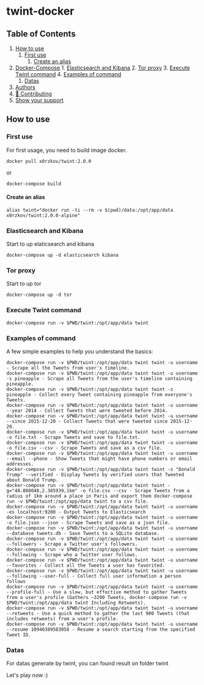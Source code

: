 # twint-docker

<!-- ToC start -->
## Table of Contents
1. [How to use](#how-to-use)
    1. [First use](#first-use)
        1. [Create an alias](#create-an-alias)
2. [Docker-Compose](#docker-compose)
        1. [Elasticsearch and Kibana](#elasticsearch-and-kibana)
        2. [Tor proxy](#tor-proxy)
        3. [Execute Twint command](#execute-twint-command)
        4. [Examples of command](#examples-of-command)
    1. [Datas](#datas)
3. [Authors](#authors)
4. [🤝 Contributing](#contributing)
5. [Show your support](#show-your-support)
<!-- ToC end -->

## How to use

### First use

For first usage, you need to build image docker.

```shell
docker pull x0rzkov/twint:2.0.0
```

or 

```shell
docker-compose build
```

#### Create an alias
```shell
alias twint="docker run -ti --rm -v $(pwd)/data:/opt/app/data x0rzkov/twint:2.0.0-alpine"
```               

### Elasticsearch and Kibana

Start to up elaticsearch and kibana

```shell
docker-compose up -d elasticsearch kibana
```

### Tor proxy

Start to up tor

```shell
docker-compose up -d tor
```

### Execute Twint command

```shell
docker-compose run -v $PWD/twint:/opt/app/data twint
```

### Examples of command

A few simple examples to help you understand the basics:

```shell
docker-compose run -v $PWD/twint:/opt/app/data twint twint -u username - Scrape all the Tweets from user's timeline.
docker-compose run -v $PWD/twint:/opt/app/data twint twint -u username -s pineapple - Scrape all Tweets from the user's timeline containing pineapple.
docker-compose run -v $PWD/twint:/opt/app/data twint twint -s pineapple - Collect every Tweet containing pineapple from everyone's Tweets.
docker-compose run -v $PWD/twint:/opt/app/data twint twint -u username --year 2014 - Collect Tweets that were tweeted before 2014.
docker-compose run -v $PWD/twint:/opt/app/data twint twint -u username --since 2015-12-20 - Collect Tweets that were tweeted since 2015-12-20.
docker-compose run -v $PWD/twint:/opt/app/data twint twint -u username -o file.txt - Scrape Tweets and save to file.txt.
docker-compose run -v $PWD/twint:/opt/app/data twint twint -u username -o file.csv --csv - Scrape Tweets and save as a csv file.
docker-compose run -v $PWD/twint:/opt/app/data twint twint -u username --email --phone - Show Tweets that might have phone numbers or email addresses.
docker-compose run -v $PWD/twint:/opt/app/data twint twint -s "Donald Trump" --verified - Display Tweets by verified users that Tweeted about Donald Trump.
docker-compose run -v $PWD/twint:/opt/app/data twint twint -g="48.880048,2.385939,1km" -o file.csv --csv - Scrape Tweets from a radius of 1km around a place in Paris and export them docker-compose run -v $PWD/twint:/opt/app/data twint to a csv file.
docker-compose run -v $PWD/twint:/opt/app/data twint twint -u username -es localhost:9200 - Output Tweets to Elasticsearch
docker-compose run -v $PWD/twint:/opt/app/data twint twint -u username -o file.json --json - Scrape Tweets and save as a json file.
docker-compose run -v $PWD/twint:/opt/app/data twint twint -u username --database tweets.db - Save Tweets to a SQLite database.
docker-compose run -v $PWD/twint:/opt/app/data twint twint -u username --followers - Scrape a Twitter user's followers.
docker-compose run -v $PWD/twint:/opt/app/data twint twint -u username --following - Scrape who a Twitter user follows.
docker-compose run -v $PWD/twint:/opt/app/data twint twint -u username --favorites - Collect all the Tweets a user has favorited.
docker-compose run -v $PWD/twint:/opt/app/data twint twint -u username --following --user-full - Collect full user information a person follows
docker-compose run -v $PWD/twint:/opt/app/data twint twint -u username --profile-full - Use a slow, but effective method to gather Tweets from a user's profile (Gathers ~3200 Tweets, docker-compose run -v $PWD/twint:/opt/app/data twint Including Retweets).
docker-compose run -v $PWD/twint:/opt/app/data twint twint -u username --retweets - Use a quick method to gather the last 900 Tweets (that includes retweets) from a user's profile.
docker-compose run -v $PWD/twint:/opt/app/data twint twint -u username --resume 10940389583058 - Resume a search starting from the specified Tweet ID.
```

### Datas

For datas generate by twint, you can found result on folder twint

Let's play now :)